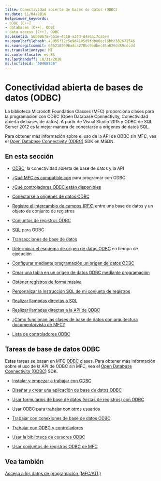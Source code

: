 ```yaml
---
title: Conectividad abierta de bases de datos (ODBC)
ms.date: 11/04/2016
helpviewer_keywords:
- ODBC [C++]
- databases [C++], ODBC
- data access [C++], ODBC
ms.assetid: 56b6067a-651e-4c10-a24d-d4a6a17ca5e4
ms.openlocfilehash: 49955f12c5e9d4105d9fdbe0ec16bbd302672546
ms.sourcegitcommit: 6052185696adca270bc9bdbec45a626dd89cdcdd
ms.translationtype: MT
ms.contentlocale: es-ES
ms.lasthandoff: 10/31/2018
ms.locfileid: "50468736"
---
```

# <a name="open-database-connectivity-odbc"></a>Conectividad abierta de bases de datos (ODBC)

La biblioteca Microsoft Foundation Classes (MFC) proporciona clases para la programación con ODBC (Open Database Connectivity, Conectividad abierta de bases de datos). A partir de Visual Studio 2015 y ODBC de SQL Server 2012 es la mejor manera de conectarse a orígenes de datos SQL.

Para obtener más información sobre el uso de la API de ODBC sin MFC, vea el [Open Database Connectivity (ODBC)](/previous-versions/windows/desktop/ms710252) SDK en MSDN.


## <a name="in-this-section"></a>En esta sección

- [ODBC](odbc-basics.md), la conectividad abierta de base de datos y la API

- [¿Qué MFC es compatible con](odbc-and-mfc.md) para programar con ODBC

- [¿Qué controladores ODBC están disponibles](odbc-driver-list.md)

- [Conectarse a orígenes de datos ODBC](data-source-managing-connections-odbc.md)

- [Registre el intercambio de campos (RFX)](record-field-exchange-rfx.md) entre una base de datos y un objeto de conjunto de registros

- [Conjuntos de registros ODBC](recordset-odbc.md)

- [SQL](sql.md) para ODBC

- [Transacciones de base de datos](transaction-odbc.md)

- [Determinar el esquema de origen de datos ODBC](data-source-determining-the-schema-of-the-data-source-odbc.md) en tiempo de ejecución

- [Configurar mediante programación un origen de datos ODBC](data-source-programmatically-configuring-an-odbc-data-source.md)

- [Crear una tabla en un origen de datos ODBC mediante programación](data-source-programmatically-creating-a-table-in-an-odbc-data-source.md)

- [Obtener registros de forma masiva](recordset-fetching-records-in-bulk-odbc.md)

- [Personalizar la instrucción SQL de mi conjunto de registros](sql-customizing-your-recordsets-sql-statement-odbc.md)

- [Realizar llamadas directas a SQL](sql-making-direct-sql-calls-odbc.md)

- [Realizar llamadas directas a la API de ODBC](odbc-calling-odbc-api-functions-directly.md)

- [¿Cómo funcionan las clases de base de datos con arquitectura documento/vista de MFC?](working-with-documents-and-views.md)

- [Lista de controladores ODBC](odbc-driver-list.md)

## <a name="odbc-database-tasks"></a>Tareas de base de datos ODBC

Estas tareas se basan en MFC [ODBC](odbc-basics.md) clases. Para obtener más información sobre el uso de la API de ODBC sin MFC, vea el [Open Database Connectivity (ODBC)](/previous-versions/windows/desktop/ms710252) SDK.

- [Instalar y empezar a trabajar con ODBC](installing-and-getting-started-with-odbc.md)

- [Diseñar y crear una aplicación de base de datos ODBC](design-and-create-an-odbc-database-application.md)

- [Usar formularios de base de datos (vistas de registros) con ODBC](use-database-forms-record-views-with-odbc.md)

- [Usar ODBC para trabajar con otros usuarios](use-odbc-to-work-with-other-users.md)

- [Trabajar con conexiones de base de datos ODBC](work-with-odbc-database-connections.md)

- [Trabajar con ODBC y controladores](work-with-odbc-and-drivers.md)

- [Usar la biblioteca de cursores ODBC](use-the-odbc-cursor-library.md)

- [Usar conjuntos de registros ODBC de MFC](use-mfc-odbc-recordsets.md)

## <a name="see-also"></a>Vea también

[Acceso a los datos de programación (MFC/ATL)](../../data/data-access-programming-mfc-atl.md)